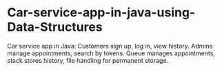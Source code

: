 # Car-service-app-in-java-using-Data-Structures
Car service app in Java: Customers sign up, log in, view history. Admins manage appointments, search by tokens. Queue manages appointments, stack stores history, file handling for permanent storage.
